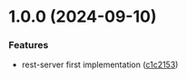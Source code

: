 # 1.0.0 (2024-09-10)


### Features

* rest-server first implementation ([c1c2153](https://github.com/AltiNav/rest-server/commit/c1c21538769acb0e68a204ebe51ec4492f978750))
